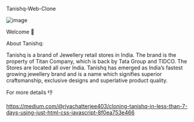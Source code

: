 Tanishq-Web-Clone

![image](https://user-images.githubusercontent.com/76393496/146675665-f4939b2b-bb86-4db7-9a62-f95361e25a7c.png)


Welcome 👋


About Tanishq:


Tanishq is a brand of Jewellery retail stores in India. The brand is the property of Titan Company, which is back by Tata Group and TIDCO. The Stores are located all over India. Tanishq has emerged as India’s fastest growing jewellery brand and is a name which signifies superior craftsmanship, exclusive designs and superlative product quality.

For more details 👎


https://medium.com/@riyachatterjee403/cloning-tanishq-in-less-than-7-days-using-just-html-css-javascript-8f0ea753e466

